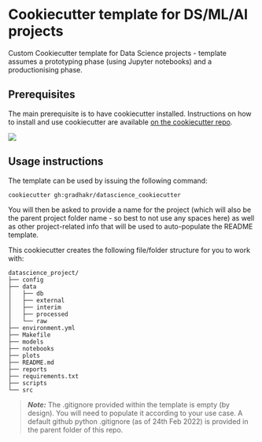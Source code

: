 # Cookiecutter template for DS/ML/AI projects
Custom Cookiecutter template for Data Science projects - template assumes a prototyping phase (using Jupyter notebooks) and a productionising phase.

## Prerequisites
The main prerequisite is to have cookiecutter installed. Instructions on how to install and use cookiecutter are available [on the cookiecutter repo](https://github.com/cookiecutter/cookiecutter).

[<img src = https://user-images.githubusercontent.com/6576247/155434119-3815a830-86de-47e7-b534-ee8e14209f7d.png>](https://github.com/cookiecutter/cookiecutter)


## Usage instructions
The template can be used by issuing the following command:
```
cookiecutter gh:gradhakr/datascience_cookiecutter
```

You will then be asked to provide a name for the project (which will also be the parent project folder name - so best to not use any spaces here) as well as other project-related info that will be used to auto-populate the README template.

This cookiecutter creates the following file/folder structure for you to work with:
```
datascience_project/
├── config
├── data
│   ├── db
│   ├── external
│   ├── interim
│   ├── processed
│   └── raw
├── environment.yml
├── Makefile
├── models
├── notebooks
├── plots
├── README.md
├── reports
├── requirements.txt
├── scripts
└── src
```

>_**Note:**_ The .gitignore provided within the template is empty (by design). You will need to populate it according to your use case. A default github python .gitignore (as of 24th Feb 2022) is provided in the parent folder of this repo.

